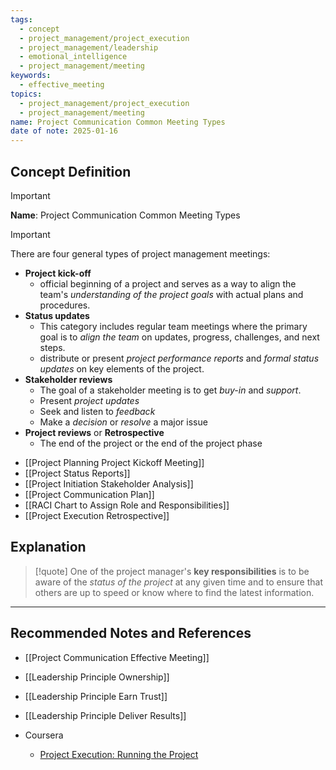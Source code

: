 ```yaml
---
tags:
  - concept
  - project_management/project_execution
  - project_management/leadership
  - emotional_intelligence
  - project_management/meeting
keywords:
  - effective_meeting
topics:
  - project_management/project_execution
  - project_management/meeting
name: Project Communication Common Meeting Types
date of note: 2025-01-16
---
```


## Concept Definition

>[!important]
>**Name**: Project Communication Common Meeting Types

>[!important]
>There are four general types of project management meetings:
>- **Project kick-off**
>	- official beginning of a project and serves as a way to align the team's *understanding of the project goals* with actual plans and procedures.
>- **Status updates**
>	- This category includes regular team meetings where the primary goal is to *align the team* on updates, progress, challenges, and next steps.
>	- distribute or present *project performance reports* and *formal status updates* on key elements of the project.
>- **Stakeholder reviews**
>	- The goal of a stakeholder meeting is to get *buy-in* and *support*.
>	- Present *project updates*
>	- Seek and listen to *feedback*
>	- Make a *decision* or *resolve* a major issue
>- **Project reviews** or **Retrospective**
>	- The end of the project or the end of the project phase

- [[Project Planning Project Kickoff Meeting]]
- [[Project Status Reports]]
- [[Project Initiation Stakeholder Analysis]]
- [[Project Communication Plan]]
- [[RACI Chart to Assign Role and Responsibilities]]
- [[Project Execution Retrospective]]


## Explanation

>[!quote]
>One of the project manager's **key responsibilities** is to be aware of the *status of the project* at any given time and to ensure that others are up to speed or know where to find the latest information.





-----------
##  Recommended Notes and References


- [[Project Communication Effective Meeting]]
- [[Leadership Principle Ownership]]
- [[Leadership Principle Earn Trust]]
- [[Leadership Principle Deliver Results]]


- Coursera
	- [Project Execution: Running the Project](https://www.coursera.org/learn/project-execution-google/home/welcome)